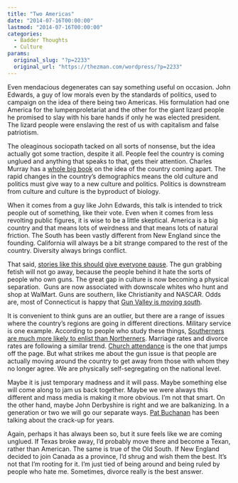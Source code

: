 ```yaml
---
title: "Two Americas"
date: "2014-07-16T00:00:00"
lastmod: "2014-07-16T00:00:00"
categories:
  - Badder Thoughts
  - Culture
params:
  original_slug: "?p=2233"
  original_url: "https://thezman.com/wordpress/?p=2233"
---
```


Even mendacious degenerates can say something useful on occasion. John
Edwards, a guy of low morals even by the standards of politics, used to
campaign on the idea of there being two Americas. His formulation had
one America for the lumpenproletariat and the other for the giant lizard
people he promised to slay with his bare hands if only he was elected
president. The lizard people were enslaving the rest of us with
capitalism and false patriotism.

The oleaginous sociopath tacked on all sorts of nonsense, but the idea
actually got some traction, despite it all. People feel the country is
coming unglued and anything that speaks to that, gets their attention.
Charles Murray has a <a
href="http://www.amazon.com/Coming-Apart-State-America-1960-2010/dp/030745343X"
rel="noopener noreferrer" target="_blank">whole big book</a> on the idea
of the country coming apart. The rapid changes in the country’s
demographics means the old culture and politics must give way to a new
culture and politics. Politics is downstream from culture and culture is
the byproduct of biology.

When it comes from a guy like John Edwards, this talk is intended to
trick people out of something, like their vote. Even when it comes from
less revolting public figures, it is wise to be a little skeptical.
America is a big country and that means lots of weirdness and that means
lots of natural friction. The South has been vastly different from New
England since the founding. California will always be a bit strange
compared to the rest of the country. Diversity always brings conflict.

That said, <a
href="http://www.forbes.com/sites/frankminiter/2014/07/11/americas-largest-shotgun-maker-shifts-more-jobs-to-texas/"
rel="noopener noreferrer" target="_blank">stories like this should give
everyone pause</a>. The gun grabbing fetish will not go away, because
the people behind it hate the sorts of people who own guns. The great
gap in culture is now becoming a physical separation.  Guns are now
associated with downscale whites who hunt and shop at WalMart. Guns are
southern, like Christianity and NASCAR. Odds are, most of Connecticut is
happy that <a
href="http://www.al.com/sports/index.ssf/2014/04/gun_manufacturers_move_south_r.html"
rel="noopener noreferrer" target="_blank">Gun Valley is moving south</a>.

It is convenient to think guns are an outlier, but there are a range of
issues where the country’s regions are going in different directions.
Military service is one example. According to people who study these
things, <a
href="http://www.heritage.org/static/reportimages/E8F05D884C7E78E45A200DC953ED3854.gif"
rel="noopener noreferrer" target="_blank">Southerners are much more
likely to enlist than Northerners</a>. Marriage rates and divorce rates
are following a similar trend. <a
href="http://www.gallup.com/poll/125999/mississippians-go-church-most-vermonters-least.aspx"
rel="noopener noreferrer" target="_blank">Church attendance</a> is the
one that jumps off the page. But what strikes me about the gun issue is
that people are actually moving around the country to get away from
those with whom they no longer agree. We are physically self-segregating
on the national level.

Maybe it is just temporary madness and it will pass. Maybe something
else will come along to jam us back together. Maybe we were always this
different and mass media is making it more obvious. I’m not that smart.
On the other hand, maybe John Derbyshire is right and we are
balkanizing. In a generation or two we will go our separate ways. <a
href="http://www.wnd.com/2014/07/america-no-longer-1-nation-1-people/"
rel="noopener noreferrer" target="_blank">Pat Buchanan</a> has been
talking about the crack-up for years.

Again, perhaps it has always been so, but it sure feels like we are
coming unglued. If Texas broke away, I’d probably move there and become
a Texan, rather than American. The same is true of the Old South. If New
England decided to join Canada as a province, I’d shrug and wish them
the best. It’s not that I’m rooting for it. I’m just tied of being
around and being ruled by people who hate me. Sometimes, divorce really
is the best answer.
